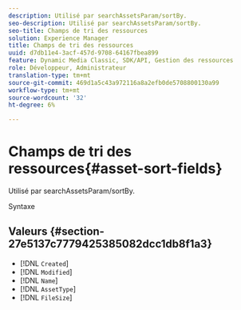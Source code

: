 ```yaml
---
description: Utilisé par searchAssetsParam/sortBy.
seo-description: Utilisé par searchAssetsParam/sortBy.
seo-title: Champs de tri des ressources
solution: Experience Manager
title: Champs de tri des ressources
uuid: d7db11e4-3acf-457d-9708-64167fbea899
feature: Dynamic Media Classic, SDK/API, Gestion des ressources
role: Développeur, Administrateur
translation-type: tm+mt
source-git-commit: 469d1a5c43a972116a8a2efb0de5708800130a99
workflow-type: tm+mt
source-wordcount: '32'
ht-degree: 6%

---
```



# Champs de tri des ressources{#asset-sort-fields}

Utilisé par searchAssetsParam/sortBy.

Syntaxe

## Valeurs {#section-27e5137c7779425385082dcc1db8f1a3}

* [!DNL `Created`]
* [!DNL `Modified`]
* [!DNL `Name`]
* [!DNL `AssetType`]
* [!DNL `FileSize`]

